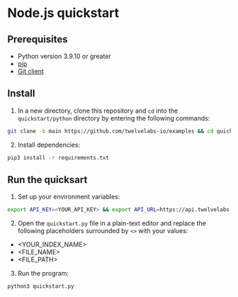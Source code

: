 # Node.js quickstart

## Prerequisites

- Python version 3.9.10 or greater
- [pip](https://pypi.org/project/pip/)
- [Git client](https://desktop.github.com/)

## Install

1. In a new directory, clone this repository and `cd` into the `quickstart/python` directory by entering the following commands:
  
  ```bash
  git clone -b main https://github.com/twelvelabs-io/examples && cd quickstart/python
  ```

2. Install dependencies:

  ```bash
  pip3 install -r requirements.txt
  ```

## Run the quicksart

1. Set up your environment variables:
  ```bash
  export API_KEY=<YOUR_API_KEY> && export API_URL=https://api.twelvelabs.io/v1
  ```
2. Open the `quickstart.py` file in a plain-text editor and replace the following placeholders surrounded by `<>` with your values:
  - <YOUR_INDEX_NAME>
  - <FILE_NAME>
  - <FILE_PATH>

3. Run the program:

  ```bash
  python3 quickstart.py
  ```